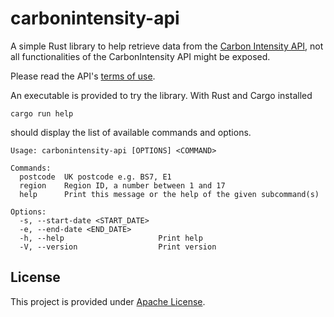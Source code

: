 # carbonintensity-api

A simple Rust library to help retrieve data from the [Carbon Intensity API](https://api.carbonintensity.org.uk/), not all functionalities of the CarbonIntensity API might be exposed.

Please read the API's [terms of use](https://github.com/carbon-intensity/terms).

An executable is provided to try the library. With Rust and Cargo installed

```
cargo run help
```

should display the list of available commands and options.

```
Usage: carbonintensity-api [OPTIONS] <COMMAND>

Commands:
  postcode  UK postcode e.g. BS7, E1
  region    Region ID, a number between 1 and 17
  help      Print this message or the help of the given subcommand(s)

Options:
  -s, --start-date <START_DATE>  
  -e, --end-date <END_DATE>      
  -h, --help                     Print help
  -V, --version                  Print version
```

## License

This project is provided under [Apache License](http://www.apache.org/licenses/LICENSE-2.0).
